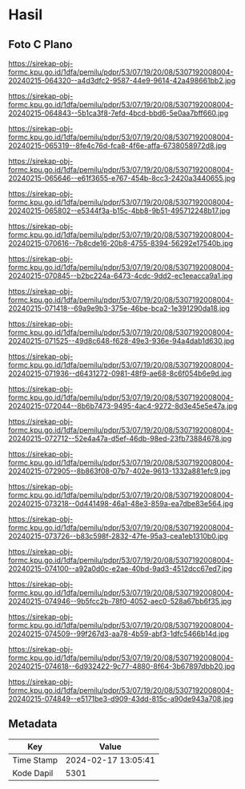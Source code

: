 # Hasil

## Foto C Plano

https://sirekap-obj-formc.kpu.go.id/1dfa/pemilu/pdpr/53/07/19/20/08/5307192008004-20240215-064320--a4d3dfc2-9587-44e9-9614-42a498661bb2.jpg

https://sirekap-obj-formc.kpu.go.id/1dfa/pemilu/pdpr/53/07/19/20/08/5307192008004-20240215-064843--5b1ca3f8-7efd-4bcd-bbd6-5e0aa7bff660.jpg

https://sirekap-obj-formc.kpu.go.id/1dfa/pemilu/pdpr/53/07/19/20/08/5307192008004-20240215-065319--8fe4c76d-fca8-4f6e-affa-6738058972d8.jpg

https://sirekap-obj-formc.kpu.go.id/1dfa/pemilu/pdpr/53/07/19/20/08/5307192008004-20240215-065646--e61f3655-e767-454b-8cc3-2420a3440655.jpg

https://sirekap-obj-formc.kpu.go.id/1dfa/pemilu/pdpr/53/07/19/20/08/5307192008004-20240215-065802--e5344f3a-b15c-4bb8-9b51-495712248b17.jpg

https://sirekap-obj-formc.kpu.go.id/1dfa/pemilu/pdpr/53/07/19/20/08/5307192008004-20240215-070616--7b8cde16-20b8-4755-8394-56292e17540b.jpg

https://sirekap-obj-formc.kpu.go.id/1dfa/pemilu/pdpr/53/07/19/20/08/5307192008004-20240215-070845--b2bc224a-6473-4cdc-9dd2-ec1eeacca9a1.jpg

https://sirekap-obj-formc.kpu.go.id/1dfa/pemilu/pdpr/53/07/19/20/08/5307192008004-20240215-071418--69a9e9b3-375e-46be-bca2-1e391290da18.jpg

https://sirekap-obj-formc.kpu.go.id/1dfa/pemilu/pdpr/53/07/19/20/08/5307192008004-20240215-071525--49d8c648-f628-49e3-936e-94a4dab1d630.jpg

https://sirekap-obj-formc.kpu.go.id/1dfa/pemilu/pdpr/53/07/19/20/08/5307192008004-20240215-071936--d6431272-0981-48f9-ae68-8c6f054b6e9d.jpg

https://sirekap-obj-formc.kpu.go.id/1dfa/pemilu/pdpr/53/07/19/20/08/5307192008004-20240215-072044--8b6b7473-9495-4ac4-9272-8d3e45e5e47a.jpg

https://sirekap-obj-formc.kpu.go.id/1dfa/pemilu/pdpr/53/07/19/20/08/5307192008004-20240215-072712--52e4a47a-d5ef-46db-98ed-23fb73884678.jpg

https://sirekap-obj-formc.kpu.go.id/1dfa/pemilu/pdpr/53/07/19/20/08/5307192008004-20240215-072905--8b863f08-07b7-402e-9613-1332a881efc9.jpg

https://sirekap-obj-formc.kpu.go.id/1dfa/pemilu/pdpr/53/07/19/20/08/5307192008004-20240215-073218--0d441498-46a1-48e3-859a-ea7dbe83e564.jpg

https://sirekap-obj-formc.kpu.go.id/1dfa/pemilu/pdpr/53/07/19/20/08/5307192008004-20240215-073726--b83c598f-2832-47fe-95a3-cea1eb1310b0.jpg

https://sirekap-obj-formc.kpu.go.id/1dfa/pemilu/pdpr/53/07/19/20/08/5307192008004-20240215-074100--a92a0d0c-e2ae-40bd-9ad3-4512dcc67ed7.jpg

https://sirekap-obj-formc.kpu.go.id/1dfa/pemilu/pdpr/53/07/19/20/08/5307192008004-20240215-074946--9b5fcc2b-78f0-4052-aec0-528a67bb6f35.jpg

https://sirekap-obj-formc.kpu.go.id/1dfa/pemilu/pdpr/53/07/19/20/08/5307192008004-20240215-074509--99f267d3-aa78-4b59-abf3-1dfc5466b14d.jpg

https://sirekap-obj-formc.kpu.go.id/1dfa/pemilu/pdpr/53/07/19/20/08/5307192008004-20240215-074618--6d932422-9c77-4880-8f64-3b67897dbb20.jpg

https://sirekap-obj-formc.kpu.go.id/1dfa/pemilu/pdpr/53/07/19/20/08/5307192008004-20240215-074849--e5171be3-d909-43dd-815c-a90de943a708.jpg


## Metadata

| Key        | Value               |
| ---------- | ------------------- |
| Time Stamp | 2024-02-17 13:05:41 |
| Kode Dapil | 5301                |



